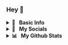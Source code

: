 ### Hey 👋
<details>
  <summary><b>📒 &nbsp; Basic Info</b></summary>

  #### I'm Julia, 
  #### Languages and Tools:
  <img align="left" alt="JavaScript" width="110px" src="https://ziadoua.github.io/m3-Markdown-Badges/badges/Javascript/javascript2.svg" style="padding-right:10px;" />
  <img align="left" alt="Css" width="80px" src="https://ziadoua.github.io/m3-Markdown-Badges/badges/CSS/css2.svg" style="padding-right:10px;" />
  <img align="left" alt="Html" width="90px" src="https://ziadoua.github.io/m3-Markdown-Badges/badges/HTML/html2.svg" style="padding-right:10px;" />
  <img align="left" alt="Java" width="75px" src="https://ziadoua.github.io/m3-Markdown-Badges/badges/Java/java2.svg" style="padding-right:10px;" />
  <img align="left" alt="Visual Studio Code" width="120px" src="https://ziadoua.github.io/m3-Markdown-Badges/badges/VisualStudio/visualstudio2.svg" style="padding-right:10px;"/>
   <img align="left" alt="Illustrator" width="110px" src="https://ziadoua.github.io/m3-Markdown-Badges/badges/Illustrator/illustrator2.svg" style="padding-right:10px;"/> 
    <img align="left" alt="MySQL" width="80px" src="https://ziadoua.github.io/m3-Markdown-Badges/badges/MySQL/mysql2.svg"  style="padding-right:10px;"/> 
     <img align="left" alt="Figma" width="80px" src="https://ziadoua.github.io/m3-Markdown-Badges/badges/Figma/figma2.svg" style="padding-right:10px;"/> 

  <br />
  <br />
</details>

<details>
  <summary><b>📕 &nbsp; My Socials </b></summary>
  <br/> 
 <a href="https://github.com/juliarosenau" target="_blank" >
                <img src="https://ziadoua.github.io/m3-Markdown-Badges/badges/Github/github2.svg" width="100px" height="32" />
            </a>
    <a href="https://www.instagram.com/juliarosenau?igsh=MXdpcDJvMmoxaTlvbQ%3D%3D&utm_source=qr" target="_blank" >
                <img src="https://ziadoua.github.io/m3-Markdown-Badges/badges/Instagram/instagram2.svg" width="110px" height="32" />
            </a>
       <a href="https://www.linkedin.com/in/julia-rosenau-9b2678214/" target="_blank" >
                <img src="https://ziadoua.github.io/m3-Markdown-Badges/badges/LinkedIn/linkedin2.svg" width="103px" height="32" />
            </a>
</details>


<details>
   <summary><b>📊 &nbsp; My Github Stats</b></summary>
  <br/>
<p align="center">
    <a href="https://github.com/juliarosenau">
      <img align="center" src="https://github-readme-stats.vercel.app/api/top-langs?username=juliarosenau&show_icons=true&title_color=70a5fd&icon_color=bf91f3&text_color=38bdae&bg_color=0D1117" alt="Julia´s GitHub Stats" />
    </a>
    <a href="https://github.com/juliarosenau">
      <img align="top" src="https://github-readme-stats.vercel.app/api?username=juliarosenau&show_icons=true&line_height=27&title_color=70a5fd&icon_color=bf91f3&text_color=38bdae&bg_color=0D1117" alt="Julia's GitHub Stats" />
    </a>
</p>
</details>
